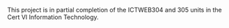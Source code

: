This project is in partial completion of the ICTWEB304 and 305 units in the Cert VI Information Technology.
